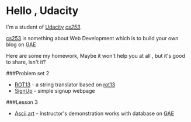 # Hello , Udacity

I'm a student of [Udacity](https://www.udacity.com) *[cs253](https://www.udacity.com/course/cs253)*.

[cs253](https://www.udacity.com/course/cs253) is something about Web Development which is to build your own blog  on [GAE](https://appengine.google.com/)

Here are some my homework, Maybe it won't help you at all , but it's good to share, isn't it?

###Problem set 2
* [ROT13](http://udacity-chad.appspot.com/rot13)
	\- a string translator based on [rot13](http://en.wikipedia.org/wiki/ROT13)
* [SignUp](http://udacity-chad.appspot.com/signup)
	\- simple signup webpage  

###Lesson 3
* [Ascii art](http://udacity-chad.appspot.com/ascii)
 	\- Instructor's demonstration works with database on [GAE](https://appengine.google.com/)

